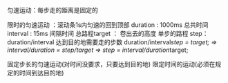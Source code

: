 匀速运动：每步走的距离是固定的

限时的匀速运动 ：滚动条1s内匀速的回到顶部
duration : 1000ms 总共时间
interval : 15ms 间隔时间
总路程target ： 卷出去的高度
单步的路程 step：
 duration/interval 达到目的地需要走的步数
 duration/interval*step = target; 
=> interval/duration = step/target
=> step  = interval/duration*target;

固定步长的匀速运动(对时间没要求，只要达到目的地)
限定时间的运动(必须在规定的时间到达目的地)


